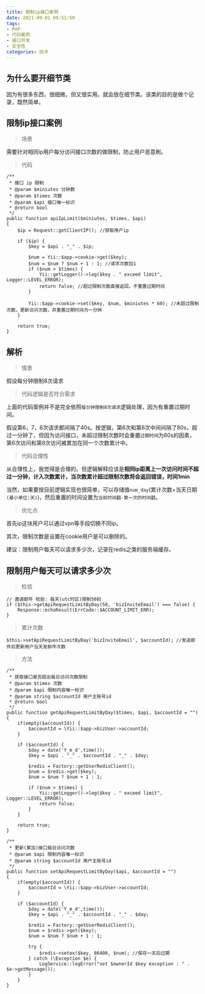 ```yaml
---
title: 限制ip接口案例
date: 2021-09-01 09:51:50
tags:
- PHP
- 代码案例
- 接口开发
- 安全性
categories: 技术
---
```


## 为什么要开细节类

因为有很多东西，很细微，但又很实用。就会放在细节类。该类的目的是做个记录，既然简单。

## 限制ip接口案例

> 场景

需要针对相同ip用户每分访问接口次数的做限制，防止用户恶意刷。

> 代码

```
/**
 * 接口 ip 限制
 * @param $miniutes 分钟数
 * @param $times 次数
 * @param $api 接口唯一标识
 * @return bool
 */
public function apiIpLimit($miniutes, $times, $api)
{
    $ip = Request::getClientIP(); //获取用户ip

    if ($ip) {
        $key = $api . "_" . $ip;

        $num = Yii::$app->cookie->get($key);
        $num = $num ? $num + 1 : 1; //请求次数加1
        if ($num > $times) {
            Yii::getLogger()->log($key . " exceed limit", Logger::LEVEL_ERROR);
            return false; //超过限制次数直接返回，不重置过期时间
        }

        Yii::$app->cookie->set($key, $num, $miniutes * 60); //未超过限制次数，更新访问次数，并重置过期时间为一分钟
    }

    return true;
}
```

## 解析

> 情景

假设每分钟限制8次请求

> 代码逻辑是否符合需求

上面的代码案例并不是完全依照`每分钟限制8次请求`逻辑处理，因为有重置过期时间。

假设第6，7，8次请求都间隔了40s。按逻辑，第6次和第8次中间间隔了80s，超过一分钟了，但因为访问接口，未超过限制次数时会重置`过期时间`为60s的因素，第6次访问和第8次访问被累加在同一个次数累计中。

> 代码合理性

从合理性上，我觉得是合理的。但逻辑解释应该是**相同ip距离上一次访问时间不超过一分钟，计入次数累计，当次数累计超过限制次数将会返回错误，时间1min**

当然，如果要按目前逻辑实现也很简单，可以存储值`num_day`(累计次数+当天日期`(最小单位:天)`)，然后重置的时间设置为`当前时间戳-第一次的时间戳`。

> 优化点

首先ip这块用户可以通过vpn等手段切换不同ip。

其次，限制次数是设置在cookie用户是可以删除的。

建议：限制用户每天可以请求多少次，记录在redis之类的服务端缓存。

## 限制用户每天可以请求多少次

> 检验

```
// 邀请邮件 校验: 每天(utc时区)限制50封
if ($this->getApiRequestLimitByDay(50, 'bizInviteEmail') === false) {
    Response::echoResult(ErrCode::$ACCOUNT_LIMIT_ERR);
}
```

> 累计次数

```
$this->setApiRequestLimitByDay('bizInviteEmail', $accountId); //发送邮件后更新用户当天发邮件次数
```

> 方法

```
/**
 * 获取接口是否超出每日访问次数限制
 * @param $times 次数
 * @param $api 限制内容唯一标识
 * @param string $accountId 用户主账号id
 * @return bool
 */
public function getApiRequestLimitByDay($times, $api, $accountId = "")
{
    if(empty($accountId)) {
        $accountId = \Yii::$app->bizUser->accountId;
    }

    if ($accountId) {
        $day = date('Y_m_d',time());
        $key = $api . "_" . $accountId . "_" . $day;

        $redis = Factory::getUserRedisClient();
        $num = $redis->get($key);
        $num = $num ? $num + 1 : 1;

        if ($num > $times) {
            Yii::getLogger()->log($key . " exceed limit", Logger::LEVEL_ERROR);
            return false;
        }
    }

    return true;
}

/**
 * 更新(累加)接口每日访问次数
 * @param $api 限制内容唯一标识
 * @param string $accountId 用户主账号id
 */
public function setApiRequestLimitByDay($api, $accountId = "")
{
    if(empty($accountId)) {
        $accountId = \Yii::$app->bizUser->accountId;
    }

    if ($accountId) {
        $day = date('Y_m_d',time());
        $key = $api . "_" . $accountId . "_" . $day;

        $redis = Factory::getUserRedisClient();
        $num = $redis->get($key);
        $num = $num ? $num + 1 : 1;

        try {
            $redis->setex($key, 86400, $num); //保存一天后过期
        } catch (\Exception $e) {
            LogService::logError("set $ownerId $key exception : " . $e->getMessage());
        }
    }
}
```